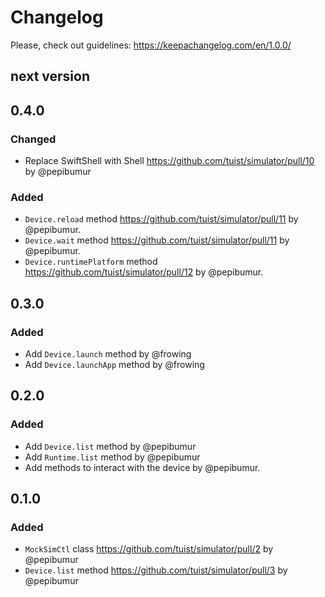 # Changelog

Please, check out guidelines: https://keepachangelog.com/en/1.0.0/

## next version

## 0.4.0

### Changed

- Replace SwiftShell with Shell https://github.com/tuist/simulator/pull/10 by @pepibumur

### Added

- `Device.reload` method https://github.com/tuist/simulator/pull/11 by @pepibumur.
- `Device.wait` method https://github.com/tuist/simulator/pull/11 by @pepibumur.
- `Device.runtimePlatform` method https://github.com/tuist/simulator/pull/12 by @pepibumur.

## 0.3.0

### Added

- Add `Device.launch` method by @frowing
- Add `Device.launchApp` method by @frowing

## 0.2.0

### Added

- Add `Device.list` method by @pepibumur
- Add `Runtime.list` method by @pepibumur
- Add methods to interact with the device by @pepibumur.

## 0.1.0

### Added

- `MockSimCtl` class https://github.com/tuist/simulator/pull/2 by @pepibumur
- `Device.list` method https://github.com/tuist/simulator/pull/3 by @pepibumur

